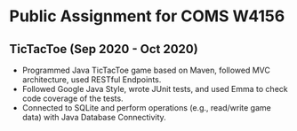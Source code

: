 # Public Assignment for COMS W4156
## TicTacToe (Sep 2020 - Oct 2020)
* Programmed Java TicTacToe game based on Maven, followed MVC architecture, used RESTful Endpoints.
* Followed Google Java Style, wrote JUnit tests, and used Emma to check code coverage of the tests.
* Connected to SQLite and perform operations (e.g., read/write game data) with Java Database Connectivity.
